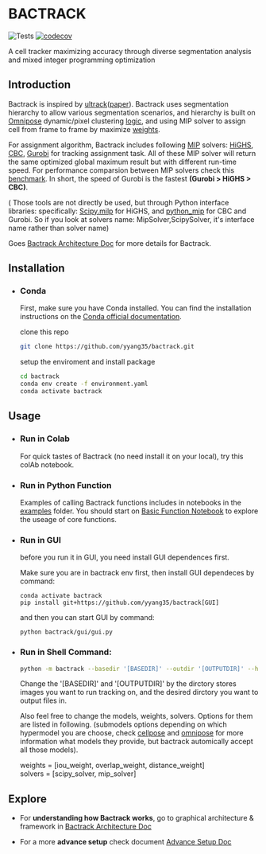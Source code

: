 # BACTRACK

![Tests](https://github.com/yyang35/bactrack/actions/workflows/python-package.yml/badge.svg)
[![codecov](https://codecov.io/gh/yyang35/bactrack/branch/main/graph/badge.svg?token=7ae0e45d-e732-4768-9c09-ec1cb81e712e)](https://codecov.io/gh/yyang35/bactrack)


A cell tracker maximizing accuracy through diverse segmentation analysis and mixed integer programming optimization


## Introduction

Bactrack is inspired by [ultrack](https://github.com/royerlab/ultrack)([paper](https://arxiv.org/abs/2308.04526)). Bactrack uses segmentation hierarchy to allow various segmentation scenarios, and hierarchy is built on [Omnipose](https://github.com/kevinjohncutler/omnipose/) dynamic/pixel clustering [logic](https://www.nature.com/articles/s41592-022-01639-4),  and using MIP solver to assign cell from frame to frame by maximize [weights](https://github.com/yyang35/bactrack/tree/dev/bactrack/tracking/weights). 

For assignment algorithm, Bactrack includes following [MIP](https://en.wikipedia.org/wiki/Integer_programming) solvers: [HiGHS](https://highs.dev/), [CBC](https://www.coin-or.org/Cbc/cbcuserguide.html), [Gurobi](https://www.gurobi.com/solutions/gurobi-optimizer) for tracking assignment task. 
All of these MIP solver will return the same optimized global maximum result but with different run-time speed. For performance comparsion between MIP solvers check this [benchmark](https://plato.asu.edu/ftp/milp.html). 
 In short, the speed of Gurobi is the fastest **(Gurobi > HiGHS > CBC)**. 


( Those tools are not directly be used,  but through Python interface libraries: specifically: [Scipy.milp](https://docs.scipy.org/doc/scipy/reference/generated/scipy.optimize.milp.html)
for  HiGHS, and [python_mip](https://github.com/coin-or/python-mip) for CBC and Gurobi. So if you look at solvers name: MipSolver,ScipySolver, it's interface name rather than solver name)

Goes  [Bactrack Architecture Doc](doc/Architecture.md) for more details for Bactrack. 



## Installation

- ### Conda

  First, make sure you have Conda installed. You can find the installation instructions on the [Conda official documentation](https://docs.conda.io/projects/conda/en/latest/user-guide/install/index.html).
  
  clone this repo
  ```bash
  git clone https://github.com/yyang35/bactrack.git
  ```
  
  setup the enviroment and install package
  ```bash
  cd bactrack
  conda env create -f environment.yaml
  conda activate bactrack
  ```


## Usage 

- ### Run in Colab 
  For quick tastes of Bactrack (no need install it on your local), try this colAb notebook. 

- ### Run in Python Function 

  Examples of calling Bactrack functions includes in notebooks in the [examples](examples) folder. 
  You should start on [Basic Function Notebook](examples/basic_function.ipynb) to explore the useage 
  of core functions.  



- ### Run in GUI
  before you run it in GUI, you need install GUI dependences first.

  Make sure you are in bactrack env first, then install GUI dependeces by command:

  ```
  conda activate bactrack
  pip install git+https://github.com/yyang35/bactrack[GUI]
  ```

  and then you can start GUI by command:

  ```
  python bactrack/gui/gui.py
  ```


- ### Run in Shell Command:

  ``` bash
  python -m bactrack --basedir '[BASEDIR]' --outdir '[OUTPUTDIR]' --hypermodel omnipose --submodel bact_phase_omni --solver_name scipy_solver --weight_name overlap_weight
  ```

  Change the '[BASEDIR]' and '[OUTPUTDIR]' by the dirctory stores images you want to run tracking on, and the desired dirctory you want to output files in. 
  
  Also feel free to change the models, weights, solvers. Options for them are listed in following. (submodels options depending on which hypermodel you are choose, check [cellpose](https://www.cellpose.org/) and [omnipose](https://omnipose.readthedocs.io/) for more information what models they provide, but bactrack automically accept all those models).
  
    weights = [iou_weight, overlap_weight, distance_weight]\
    solvers = [scipy_solver, mip_solver]

##  Explore

- For **understanding how Bactrack works**, go to graphical architecture & framework  in [Bactrack Architecture Doc](doc/Architecture.md)

- For a more **advance setup**  check document [Advance Setup Doc](doc/AdanceSetup.md)